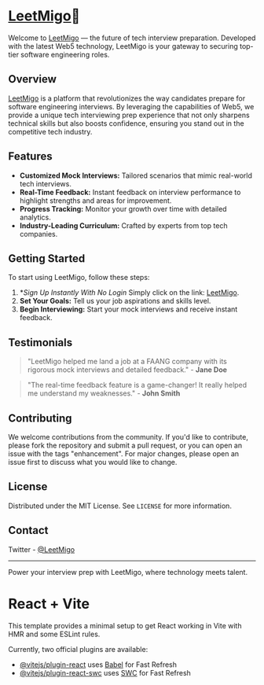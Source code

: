 # [LeetMigo](https://leetmigo.web.app/)👾

Welcome to [LeetMigo](https://leetmigo.com/) — the future of tech interview preparation. Developed with the latest Web5 technology, LeetMigo is your gateway to securing top-tier software engineering roles.

## Overview

[LeetMigo](https://leetmigo.com/) is a platform that revolutionizes the way candidates prepare for software engineering interviews. By leveraging the capabilities of Web5, we provide a unique tech interviewing prep experience that not only sharpens technical skills but also boosts confidence, ensuring you stand out in the competitive tech industry.

## Features

- **Customized Mock Interviews:** Tailored scenarios that mimic real-world tech interviews.
- **Real-Time Feedback:** Instant feedback on interview performance to highlight strengths and areas for improvement.
- **Progress Tracking:** Monitor your growth over time with detailed analytics.
- **Industry-Leading Curriculum:** Crafted by experts from top tech companies.

## Getting Started

To start using LeetMigo, follow these steps:

1. **Sign Up Instantly With No Login* Simply click on the link: [LeetMigo](https://leetmigo.com).
2. **Set Your Goals:** Tell us your job aspirations and skills level.
3. **Begin Interviewing:** Start your mock interviews and receive instant feedback.

## Testimonials

> "LeetMigo helped me land a job at a FAANG company with its rigorous mock interviews and detailed feedback." - **Jane Doe**

> "The real-time feedback feature is a game-changer! It really helped me understand my weaknesses." - **John Smith**

## Contributing

We welcome contributions from the community. If you'd like to contribute, please fork the repository and submit a pull request, or you can open an issue with the tags "enhancement". For major changes, please open an issue first to discuss what you would like to change.

## License

Distributed under the MIT License. See `LICENSE` for more information.

## Contact


Twitter - [@LeetMigo](https://twitter.com/leetmigo)

---

Power your interview prep with LeetMigo, where technology meets talent.


# React + Vite

This template provides a minimal setup to get React working in Vite with HMR and some ESLint rules.

Currently, two official plugins are available:

- [@vitejs/plugin-react](https://github.com/vitejs/vite-plugin-react/blob/main/packages/plugin-react/README.md) uses [Babel](https://babeljs.io/) for Fast Refresh
- [@vitejs/plugin-react-swc](https://github.com/vitejs/vite-plugin-react-swc) uses [SWC](https://swc.rs/) for Fast Refresh
